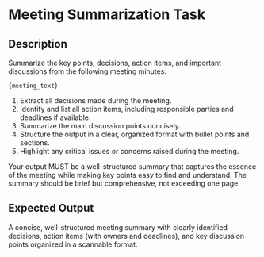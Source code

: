 # Meeting Summarization Task

## Description
Summarize the key points, decisions, action items, and important discussions from the following meeting minutes:

```
{meeting_text}
```

1. Extract all decisions made during the meeting.
2. Identify and list all action items, including responsible parties and deadlines if available.
3. Summarize the main discussion points concisely.
4. Structure the output in a clear, organized format with bullet points and sections.
5. Highlight any critical issues or concerns raised during the meeting.

Your output MUST be a well-structured summary that captures the essence of the meeting while making key points easy to find and understand. The summary should be brief but comprehensive, not exceeding one page.

## Expected Output
A concise, well-structured meeting summary with clearly identified decisions, action items (with owners and deadlines), and key discussion points organized in a scannable format. 